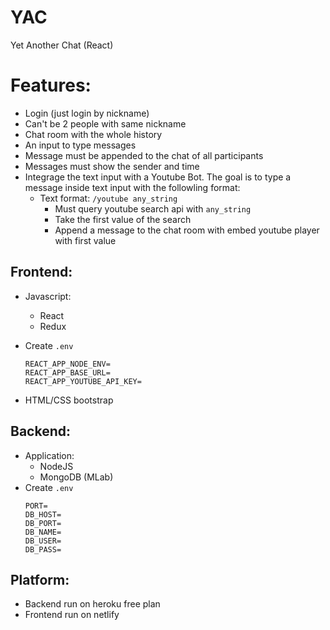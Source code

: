 # YAC
Yet Another Chat (React)


# Features:
* Login (just login by nickname)
* Can't be 2 people with same nickname
* Chat room with the whole history
* An input to type messages
* Message must be appended to the chat of all participants
* Messages must show the sender and time
* Integrage the text input with a Youtube Bot. The goal is to type a message inside text input with the followling format:
    * Text format: `/youtube any_string`
      * Must query youtube search api with `any_string` 
      * Take the first value of the search
      * Append a message to the chat room with embed youtube player with first value
  

## Frontend:
* Javascript:
  * React
  * Redux
* Create `.env`
  ```
  REACT_APP_NODE_ENV=
  REACT_APP_BASE_URL=
  REACT_APP_YOUTUBE_API_KEY=
  ```
  
* HTML/CSS bootstrap

## Backend:
* Application:
  * NodeJS
  * MongoDB (MLab)
* Create `.env`
  ```
  PORT=
  DB_HOST=
  DB_PORT=
  DB_NAME=
  DB_USER=
  DB_PASS=
  ```

## Platform:
* Backend run on heroku free plan
* Frontend run on netlify
